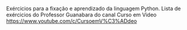 Exércicios para a fixação e aprendizado da linguagem Python. Lista de exércicios do Professor Guanabara do canal Curso em Video
https://www.youtube.com/c/CursoemV%C3%ADdeo
